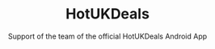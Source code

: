 ---
title: HotUKDeals
subtitle: Support of the team of the official HotUKDeals Android App
image: "../imgs/HotUKDeals.jpg"
link: https://play.google.com/store/apps/details?id=com.tippingcanoe.hukd&hl=en
buttonTitle: VISIT PLAY STORE
priority: 2
badges: [android]
categories: [projects, old]
--- 